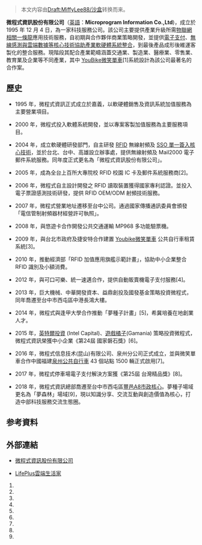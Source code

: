 > 本文内容由[Draft:MiffyLee88/沙盒](https://zh.wikipedia.org/wiki/Draft:MiffyLee88/沙盒)转换而来。


**微程式資訊股份有限公司**（[英語](https://zh.wikipedia.org/wiki/英語 "wikilink")：**Microprogram Information Co.,Ltd**)，成立於 1995 年 12 月 4 日，為一家科技服務公司。該公司主要提供產業升級所需[物聯網相關](https://zh.wikipedia.org/wiki/IoT "wikilink")[一條龍](../Page/一條龍.md "wikilink")應用技術服務，自初期與合作夥伴商業策略開發，並提供[電子支付](https://zh.wikipedia.org/wiki/電子支付 "wikilink")、[無線感測與](../Page/無線感測網路.md "wikilink")[雲端數據等核心技術協助產業軟硬體系統整合](../Page/雲端運算.md "wikilink")，到最後產品成形後維運客製化的整合服務。現階段其配合產業範疇涵蓋交通業、製造業、醫療業、零售業、教育業及企業等不同產業，其中 [YouBike微笑單車](../Page/YouBike微笑單車.md "wikilink")\[1\]系統設計為該公司最著名的合作案。

## 歷史

  - 1995 年，微程式資訊正式成立於嘉義，以軟硬體銷售及資訊系統加值服務為主要營業項目。

<!-- end list -->

  - 2000 年，微程式投入軟體系統開發，並以專案客製加值服務為主要服務項目。

<!-- end list -->

  - 2004 年，成立軟硬體研發部門，自主研發 [RFID](https://zh.wikipedia.org/wiki/RFID "wikilink") 無線射頻及 [SSO 單一簽入核心技術](../Page/單一登入.md "wikilink")，並於台北、台中、高雄設立辦事處，提供無線射頻及 Mail2000 電子郵件系統服務。同年度正式更名為「微程式資訊股份有限公司」。

<!-- end list -->

  - 2005 年，成為全台上百所大專院校 RFID 校園 IC 卡及郵件系統服務商\[2\]。

<!-- end list -->

  - 2006 年，微程式自主設計開發之 RFID 讀取裝置獲得國家專利認證。並投入電子票證感測技術研發，提供 RFID OEM/ODM 射頻技術服務。

<!-- end list -->

  - 2007 年，微程式營業地址遷移至台中公司。通過國家傳播通訊委員會頒發「電信管制射頻器材經營許可執照」。

<!-- end list -->

  - 2008 年，與悠遊卡合作開發公共交通運輸 MP968 多功能驗票機。

<!-- end list -->

  - 2009 年，與台北市政府及捷安特合作建置 [Youbike微笑單車](../Page/YouBike微笑單車.md "wikilink") 公共自行車租賃系統\[3\]。

<!-- end list -->

  - 2010 年，推動經濟部「RFID 加值應用旗艦示範計畫」，協助中小企業整合 RFID 識別及小額消費。

<!-- end list -->

  - 2012 年，與可口可樂、統一速邁合作，提供自動販賣機電子支付服務\[4\]。

<!-- end list -->

  - 2013 年，巨大機械、中華開發資本、益鼎創投及國發基金策略投資微程式，同年喬遷至台中市西屯區中港長鴻大樓。

<!-- end list -->

  - 2014 年，微程式與逢甲大學合作推動「夢種子計畫」\[5\]，希冀培養在地創業人才。

<!-- end list -->

  - 2015 年，[英特爾投資](../Page/英特尔.md "wikilink") (Intel Capital)、[遊戲橘子](../Page/遊戲橘子.md "wikilink")(Gamania) 策略投資微程式，微程式資訊榮獲中小企業《第24屆 國家磐石獎》\[6\]。

<!-- end list -->

  - 2016 年，微程式信息技术(昆山)有限公司、泉州分公司正式成立，並與微笑單車合作中國福建[泉州公共自行車](https://zh.wikipedia.org/wiki/泉州公共自行車 "wikilink") 43 個站點 1500 輛正式啟用\[7\]。

<!-- end list -->

  - 2017 年，微程式停車場電子支付解決方案獲《第25屆 台灣精品獎》\[8\]。

<!-- end list -->

  - 2018 年，微程式資訊總部喬遷至台中市西屯區[豐邑A8市政核心](https://zh.wikipedia.org/wiki/豐邑A8市政核心 "wikilink")。夢種子場域更名為「夢森林」場域\[9\]，現以知識分享、交流互動與創造價值為核心，打造中部科技服務交流生態圈。

## 参考資料

<references group="">

</references>

## 外部連結

  - [微程式資訊股份有限公司](https://www.program.com.tw/)

<!-- end list -->

  - [LifePlus雲端生活家](http://www.lifeplus.tw/)

<!-- end list -->

1.
2.
3.
4.
5.
6.
7.
8.
9.